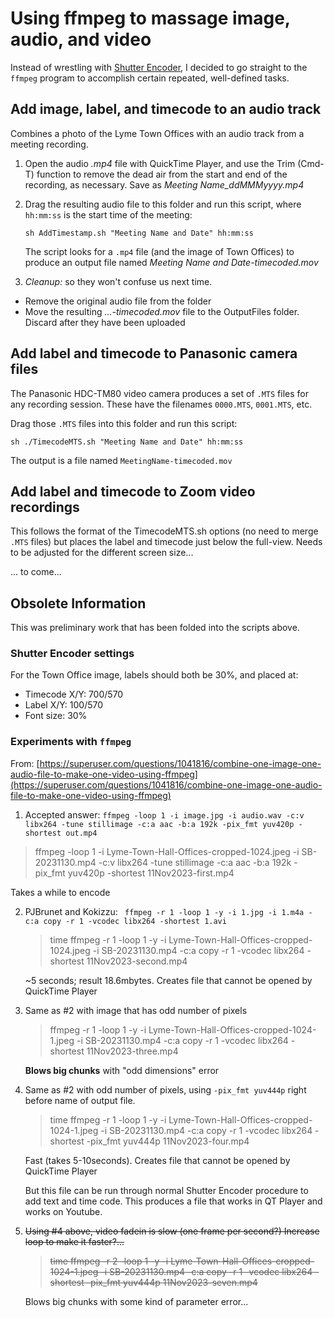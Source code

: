 # Using ffmpeg to massage image, audio, and video

Instead of wrestling with [Shutter Encoder](https://shutterencoder.com),
I decided to go straight to the `ffmpeg` program to accomplish
certain repeated, well-defined tasks.

## Add image, label, and timecode to an audio track
Combines a photo of the Lyme Town Offices with an audio track
from a meeting recording. 

1. Open the audio _.mp4_ file with QuickTime Player,
and use the Trim (Cmd-T) function to remove the dead air
from the start and end of the recording,
as necessary. Save as _Meeting Name\_ddMMMyyyy.mp4_
2. Drag the resulting audio file to this folder and
run this script, where `hh:mm:ss` is the start time of the meeting:

   ```
   sh AddTimestamp.sh "Meeting Name and Date" hh:mm:ss
   ```
   The script looks for a `.mp4` file (and the image of Town Offices)
   to produce an output file named _Meeting Name and Date-timecoded.mov_
3. _Cleanup:_ so they won't confuse us next time.
  - Remove the original audio file from the folder
  - Move the resulting _...-timecoded.mov_ file to the OutputFiles folder.
  Discard after they have been uploaded

## Add label and timecode to Panasonic camera files

The Panasonic HDC-TM80 video camera produces a set of `.MTS` files
for any recording session.
These have the filenames `0000.MTS`, `0001.MTS`, etc.

Drag those `.MTS` files into this folder and run this script:

```
sh ./TimecodeMTS.sh "Meeting Name and Date" hh:mm:ss
```

The output is a file named `MeetingName-timecoded.mov`

## Add label and timecode to Zoom video recordings

This follows the format of the TimecodeMTS.sh options
(no need to merge `.MTS` files) but places the
label and timecode just below the full-view.
Needs to be adjusted for the different screen size...

... to come...

## Obsolete Information

This was preliminary work that has been folded into the scripts above.

### Shutter Encoder settings 

For the Town Office image, labels should both be 30%, and placed at:

* Timecode X/Y: 700/570
* Label X/Y: 100/570
* Font size: 30%

### Experiments with `ffmpeg`
From: [https://superuser.com/questions/1041816/combine-one-image-one-audio-file-to-make-one-video-using-ffmpeg](https://superuser.com/questions/1041816/combine-one-image-one-audio-file-to-make-one-video-using-ffmpeg)

1.  Accepted answer:
`ffmpeg -loop 1 -i image.jpg -i audio.wav -c:v libx264 -tune stillimage -c:a aac -b:a 192k -pix_fmt yuv420p -shortest out.mp4`

   > ffmpeg -loop 1 -i Lyme-Town-Hall-Offices-cropped-1024.jpeg -i SB-20231130.mp4 -c:v libx264 -tune stillimage -c:a aac -b:a 192k -pix_fmt yuv420p -shortest 11Nov2023-first.mp4
   
   Takes a while to encode

2. PJBrunet and Kokizzu:
` ffmpeg -r 1 -loop 1 -y -i 1.jpg -i 1.m4a -c:a copy -r 1 -vcodec libx264 -shortest 1.avi`

   > time ffmpeg -r 1 -loop 1 -y -i Lyme-Town-Hall-Offices-cropped-1024.jpeg -i SB-20231130.mp4 -c:a copy -r 1 -vcodec libx264 -shortest 11Nov2023-second.mp4

   ~5 seconds; result 18.6mbytes.
	Creates file that cannot be opened by QuickTime Player

3. Same as #2 with image that has odd number of pixels

   > ffmpeg -r 1 -loop 1 -y -i Lyme-Town-Hall-Offices-cropped-1024-1.jpeg -i SB-20231130.mp4 -c:a copy -r 1 -vcodec libx264 -shortest 11Nov2023-three.mp4

   **Blows big chunks** with "odd dimensions" error

4. Same as #2 with odd number of pixels, using `-pix_fmt yuv444p` right before name of output file.

   > time ffmpeg -r 1 -loop 1 -y  -i Lyme-Town-Hall-Offices-cropped-1024-1.jpeg -i SB-20231130.mp4 -c:a copy -r 1 -vcodec libx264 -shortest -pix_fmt yuv444p 11Nov2023-four.mp4
   
   Fast (takes 5-10seconds). Creates file that cannot be opened by QuickTime Player
   
   But this file can be run through normal Shutter Encoder procedure to add text and time code. This produces a file that works in QT Player and works on Youtube.

5. ~~Using #4 above, video fadein is slow (one frame per second?) Increase loop to make it faster?...~~

   > ~~time ffmpeg -r 2 -loop 1 -y  -i Lyme-Town-Hall-Offices-cropped-1024-1.jpeg -i SB-20231130.mp4 -c:a copy -r 1 -vcodec libx264 -shortest -pix_fmt yuv444p 11Nov2023-seven.mp4~~
   
   Blows big chunks with some kind of parameter error...


